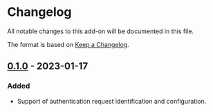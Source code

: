 # Changelog
All notable changes to this add-on will be documented in this file.

The format is based on [Keep a Changelog](https://keepachangelog.com/en/1.0.0/).

## [0.1.0] - 2023-01-17

### Added
- Support of authentication request identification and configuration.

[0.1.0]: https://github.com/zaproxy/zap-extensions/releases/authhelper-v0.1.0
